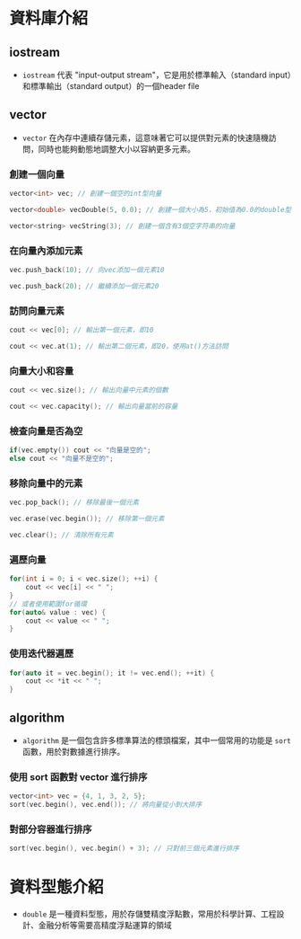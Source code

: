 # 資料庫介紹
## iostream
+ `iostream` 代表 "input-output stream"，它是用於標準輸入（standard input）和標準輸出（standard output）的一個header file
## vector
+ `vector` 在內存中連續存儲元素，這意味著它可以提供對元素的快速隨機訪問，同時也能夠動態地調整大小以容納更多元素。

### 創建一個向量
```cpp
vector<int> vec; // 創建一個空的int型向量

vector<double> vecDouble(5, 0.0); // 創建一個大小為5，初始值為0.0的double型向量

vector<string> vecString(3); // 創建一個含有3個空字符串的向量
```
### 在向量內添加元素
```cpp
vec.push_back(10); // 向vec添加一個元素10

vec.push_back(20); // 繼續添加一個元素20
```

### 訪問向量元素
```cpp
cout << vec[0]; // 輸出第一個元素，即10

cout << vec.at(1); // 輸出第二個元素，即20，使用at()方法訪問
```
### 向量大小和容量
```cpp
cout << vec.size(); // 輸出向量中元素的個數

cout << vec.capacity(); // 輸出向量當前的容量
```
### 檢查向量是否為空
```cpp
if(vec.empty()) cout << "向量是空的";
else cout << "向量不是空的";
```
### 移除向量中的元素
```cpp
vec.pop_back(); // 移除最後一個元素

vec.erase(vec.begin()); // 移除第一個元素

vec.clear(); // 清除所有元素

```
### 遍歷向量
```cpp
for(int i = 0; i < vec.size(); ++i) {
    cout << vec[i] << " ";
}
// 或者使用範圍for循環
for(auto& value : vec) {
    cout << value << " ";
}
```
### 使用迭代器遍歷
```cpp
for(auto it = vec.begin(); it != vec.end(); ++it) {
    cout << *it << " ";
}

```
## algorithm
+ `algorithm`  是一個包含許多標準算法的標頭檔案，其中一個常用的功能是 `sort` 函數，用於對數據進行排序。
### 使用 sort 函數對 vector 進行排序
```cpp
vector<int> vec = {4, 1, 3, 2, 5};
sort(vec.begin(), vec.end()); // 將向量從小到大排序
```
### 對部分容器進行排序
```cpp
sort(vec.begin(), vec.begin() + 3); // 只對前三個元素進行排序
```


# 資料型態介紹
+ `double` 是一種資料型態，用於存儲雙精度浮點數，常用於科學計算、工程設計、金融分析等需要高精度浮點運算的領域

